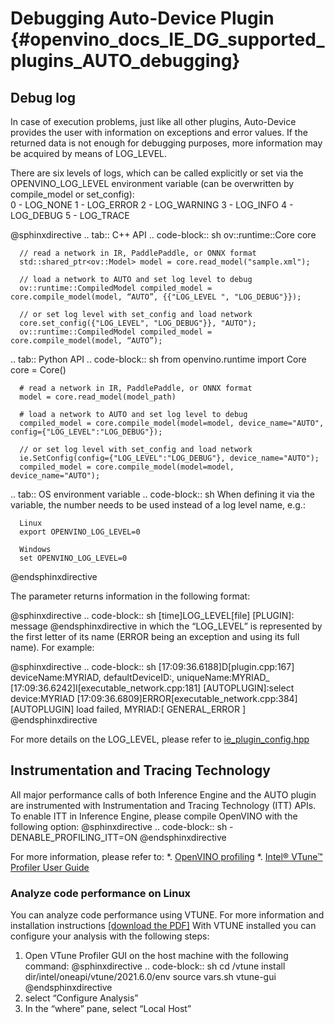 # Debugging Auto-Device Plugin {#openvino_docs_IE_DG_supported_plugins_AUTO_debugging}

## Debug log
In case of execution problems, just like all other plugins, Auto-Device provides the user with information on exceptions and error values. If the returned data is not enough for debugging purposes, more information may be acquired by means of LOG_LEVEL.

There are six levels of logs, which can be called explicitly or set via the OPENVINO_LOG_LEVEL  environment variable (can be overwritten by compile_model or set_config):  
0 - LOG_NONE 
1 - LOG_ERROR 
2 - LOG_WARNING
3 - LOG_INFO
4 - LOG_DEBUG
5 - LOG_TRACE

@sphinxdirective
.. tab:: C++ API
   .. code-block:: sh
      ov::runtime::Core core
      
      // read a network in IR, PaddlePaddle, or ONNX format
      std::shared_ptr<ov::Model> model = core.read_model("sample.xml");
      
      // load a network to AUTO and set log level to debug
      ov::runtime::CompiledModel compiled_model = core.compile_model(model, “AUTO”, {{"LOG_LEVEL ", "LOG_DEBUG"}});
      
      // or set log level with set_config and load network
      core.set_config({"LOG_LEVEL", "LOG_DEBUG"}}, "AUTO");
      ov::runtime::CompiledModel compiled_model = core.compile_model(model, “AUTO”);
	  
.. tab:: Python API
   .. code-block:: sh
      from openvino.runtime import Core
      core = Core()
      
      # read a network in IR, PaddlePaddle, or ONNX format
      model = core.read_model(model_path)
      
      # load a network to AUTO and set log level to debug
      compiled_model = core.compile_model(model=model, device_name="AUTO", config={"LOG_LEVEL":"LOG_DEBUG"});
      
      // or set log level with set_config and load network
      ie.SetConfig(config={"LOG_LEVEL":"LOG_DEBUG"}, device_name="AUTO");
      compiled_model = core.compile_model(model=model, device_name="AUTO");
	  
.. tab:: OS environment variable
   .. code-block:: sh
      When defining it via the variable, the number needs to be used instead of a log level name, e.g.:
      
      Linux
      export OPENVINO_LOG_LEVEL=0
      
      Windows
      set OPENVINO_LOG_LEVEL=0
@endsphinxdirective

The parameter returns information in the following format: 

@sphinxdirective
.. code-block:: sh
   [time]LOG_LEVEL[file] [PLUGIN]: message
@endsphinxdirective
in which the “LOG_LEVEL” is represented by the first letter of its name (ERROR being an exception and using its full name). For example:

@sphinxdirective
.. code-block:: sh
   [17:09:36.6188]D[plugin.cpp:167] deviceName:MYRIAD, defaultDeviceID:, uniqueName:MYRIAD_
   [17:09:36.6242]I[executable_network.cpp:181] [AUTOPLUGIN]:select device:MYRIAD
   [17:09:36.6809]ERROR[executable_network.cpp:384] [AUTOPLUGIN] load failed, MYRIAD:[ GENERAL_ERROR ]
@endsphinxdirective

For more details on the LOG_LEVEL, please refer to [ie_plugin_config.hpp](https://github.com/openvinotoolkit/openvino/blob/77f6a007/src/inference/include/ie/ie_plugin_config.hpp#L329)

## Instrumentation and Tracing Technology

All major performance calls of both Inference Engine and the AUTO plugin are instrumented with Instrumentation and Tracing Technology (ITT) APIs. To enable ITT in Inference Engine, please compile OpenVINO with the following option:
@sphinxdirective
.. code-block:: sh
   -DENABLE_PROFILING_ITT=ON
@endsphinxdirective

For more information, please refer to:
*. [OpenVINO profiling](https://docs.openvino.ai/latest/groupie_dev_profiling.html)
*. [Intel® VTune™ Profiler User Guide](https://www.intel.com/content/www/us/en/develop/documentation/vtune-help/top/api-support/instrumentation-and-tracing-technology-apis.html)

### Analyze code performance on Linux

You can analyze code performance using VTUNE. For more information and installation instructions [[download the PDF]](https://software.intel.com/content/www/us/en/develop/download/intel-vtune-install-guide-linux-os.html)
With VTUNE installed you can configure your analysis with the following steps:

1. Open VTune Profiler GUI on the host machine with the following command:
@sphinxdirective
.. code-block:: sh
   cd /vtune install dir/intel/oneapi/vtune/2021.6.0/env
   source vars.sh
   vtune-gui
@endsphinxdirective
2. select “Configure Analysis”
3. In the “where” pane, select “Local Host”










